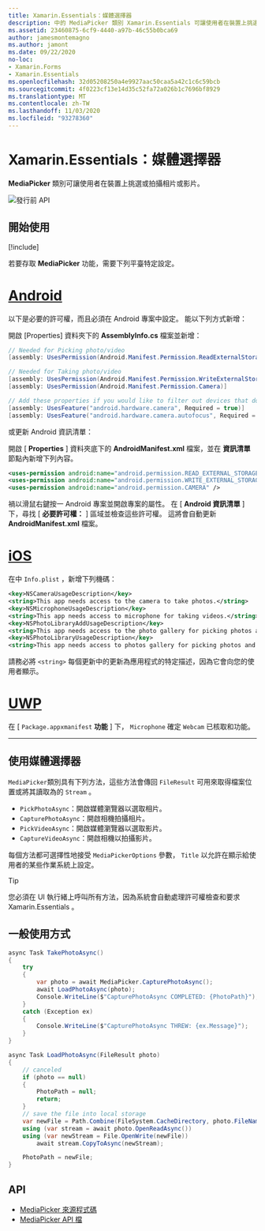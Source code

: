 ```yaml
---
title: Xamarin.Essentials：媒體選擇器
description: 中的 MediaPicker 類別 Xamarin.Essentials 可讓使用者在裝置上挑選或拍攝相片或影片。
ms.assetid: 23460875-6cf9-4440-a97b-46c55b0bca69
author: jamesmontemagno
ms.author: jamont
ms.date: 09/22/2020
no-loc:
- Xamarin.Forms
- Xamarin.Essentials
ms.openlocfilehash: 32d05208250a4e9927aac50caa5a42c1c6c59bcb
ms.sourcegitcommit: 4f0223cf13e14d35c52fa72a026b1c7696bf8929
ms.translationtype: MT
ms.contentlocale: zh-TW
ms.lasthandoff: 11/03/2020
ms.locfileid: "93278360"
---
```

# <a name="no-locxamarinessentials-media-picker"></a>Xamarin.Essentials：媒體選擇器

**MediaPicker** 類別可讓使用者在裝置上挑選或拍攝相片或影片。

![發行前 API](~/media/shared/preview.png)

## <a name="get-started"></a>開始使用

[!include[](~/essentials/includes/get-started.md)]

若要存取 **MediaPicker** 功能，需要下列平臺特定設定。

# <a name="android"></a>[Android](#tab/android)

以下是必要的許可權，而且必須在 Android 專案中設定。 能以下列方式新增：

開啟 [Properties] 資料夾下的 **AssemblyInfo.cs** 檔案並新增：

```csharp
// Needed for Picking photo/video
[assembly: UsesPermission(Android.Manifest.Permission.ReadExternalStorage)]

// Needed for Taking photo/video
[assembly: UsesPermission(Android.Manifest.Permission.WriteExternalStorage)]
[assembly: UsesPermission(Android.Manifest.Permission.Camera)]

// Add these properties if you would like to filter out devices that do not have cameras, or set to false to make them optional
[assembly: UsesFeature("android.hardware.camera", Required = true)]
[assembly: UsesFeature("android.hardware.camera.autofocus", Required = true)]
```

或更新 Android 資訊清單：

開啟 [ **Properties** ] 資料夾底下的 **AndroidManifest.xml** 檔案，並在 **資訊清單** 節點內新增下列內容。

```xml
<uses-permission android:name="android.permission.READ_EXTERNAL_STORAGE" />
<uses-permission android:name="android.permission.WRITE_EXTERNAL_STORAGE" />
<uses-permission android:name="android.permission.CAMERA" />
```

禍以滑鼠右鍵按一 Android 專案並開啟專案的屬性。 在 [ **Android 資訊清單** ] 下，尋找 [ **必要許可權：** ] 區域並檢查這些許可權。 這將會自動更新 **AndroidManifest.xml** 檔案。

# <a name="ios"></a>[iOS](#tab/ios)

在中 `Info.plist` ，新增下列機碼：

```xml
<key>NSCameraUsageDescription</key>
<string>This app needs access to the camera to take photos.</string>
<key>NSMicrophoneUsageDescription</key>
<string>This app needs access to microphone for taking videos.</string>
<key>NSPhotoLibraryAddUsageDescription</key>
<string>This app needs access to the photo gallery for picking photos and videos.</string>
<key>NSPhotoLibraryUsageDescription</key>
<string>This app needs access to photos gallery for picking photos and videos.</string>
```

請務必將 `<string>` 每個更新中的更新為應用程式的特定描述，因為它會向您的使用者顯示。

# <a name="uwp"></a>[UWP](#tab/uwp)

在 [ `Package.appxmanifest` **功能** ] 下， `Microphone` 確定 `Webcam` 已核取和功能。

-----

## <a name="using-media-picker"></a>使用媒體選擇器

`MediaPicker`類別具有下列方法，這些方法會傳回 `FileResult` 可用來取得檔案位置或將其讀取為的 `Stream` 。

* `PickPhotoAsync`：開啟媒體瀏覽器以選取相片。
* `CapturePhotoAsync`：開啟相機拍攝相片。
* `PickVideoAsync`：開啟媒體瀏覽器以選取影片。
* `CaptureVideoAsync`：開啟相機以拍攝影片。

每個方法都可選擇性地接受 `MediaPickerOptions` 參數， `Title` 以允許在顯示給使用者的某些作業系統上設定。

> [!TIP]
> 您必須在 UI 執行緒上呼叫所有方法，因為系統會自動處理許可權檢查和要求 Xamarin.Essentials 。

## <a name="general-usage"></a>一般使用方式

```csharp
async Task TakePhotoAsync()
{
    try
    {
        var photo = await MediaPicker.CapturePhotoAsync();
        await LoadPhotoAsync(photo);
        Console.WriteLine($"CapturePhotoAsync COMPLETED: {PhotoPath}");
    }
    catch (Exception ex)
    {
        Console.WriteLine($"CapturePhotoAsync THREW: {ex.Message}");
    }
}

async Task LoadPhotoAsync(FileResult photo)
{
    // canceled
    if (photo == null)
    {
        PhotoPath = null;
        return;
    }
    // save the file into local storage
    var newFile = Path.Combine(FileSystem.CacheDirectory, photo.FileName);
    using (var stream = await photo.OpenReadAsync())
    using (var newStream = File.OpenWrite(newFile))
        await stream.CopyToAsync(newStream);

    PhotoPath = newFile;
}
```


## <a name="api"></a>API

- [MediaPicker 來源程式碼](https://github.com/xamarin/Essentials/tree/main/Xamarin.Essentials/MediaPicker)
- [MediaPicker API 檔](xref:Xamarin.Essentials.MediaPicker)
